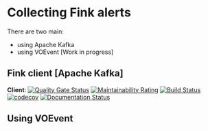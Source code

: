 # Collecting Fink alerts

There are two main:

* using Apache Kafka
* using VOEvent [Work in progress]

## Fink client [Apache Kafka]

**Client**: [![Quality Gate Status](https://sonarcloud.io/api/project_badges/measure?project=astrolabsoftware_fink-client&metric=alert_status)](https://sonarcloud.io/dashboard?id=astrolabsoftware_fink-client) [![Maintainability Rating](https://sonarcloud.io/api/project_badges/measure?project=astrolabsoftware_fink-client&metric=sqale_rating)](https://sonarcloud.io/dashboard?id=astrolabsoftware_fink-client)
[![Build Status](https://travis-ci.org/astrolabsoftware/fink-client.svg?branch=master)](https://travis-ci.org/astrolabsoftware/fink-client)
[![codecov](https://codecov.io/gh/astrolabsoftware/fink-client/branch/master/graph/badge.svg)](https://codecov.io/gh/astrolabsoftware/fink-client) [![Documentation Status](https://readthedocs.org/projects/fink-broker/badge/?version=latest)](https://fink-broker.readthedocs.io/en/latest/?badge=latest)

## Using VOEvent
